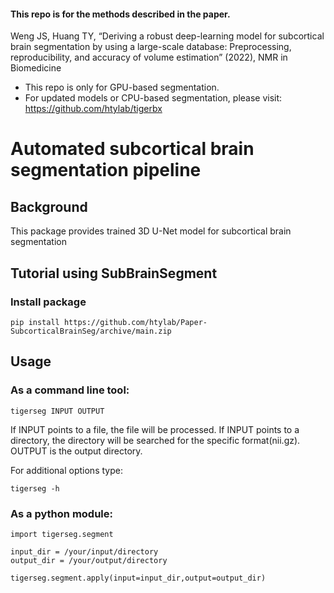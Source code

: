 #### This repo is for the methods described in the paper.
Weng JS, Huang TY, “Deriving a robust deep-learning model for subcortical brain segmentation by using a large-scale database: Preprocessing, reproducibility, and accuracy of volume estimation” (2022), NMR in Biomedicine


* This repo is only for GPU-based segmentation.
* For updated models or CPU-based segmentation, please visit: https://github.com/htylab/tigerbx

# Automated subcortical brain segmentation pipeline

## Background
This package provides trained 3D U-Net model for subcortical brain segmentation


## Tutorial using SubBrainSegment

### Install package

    pip install https://github.com/htylab/Paper-SubcorticalBrainSeg/archive/main.zip 

## Usage

### As a command line tool:

    tigerseg INPUT OUTPUT

If INPUT points to a file, the file will be processed. If INPUT points to a directory, the directory will be searched for the specific format(nii.gz).
OUTPUT is the output directory.

For additional options type:

    tigerseg -h



### As a python module:

```
import tigerseg.segment

input_dir = /your/input/directory
output_dir = /your/output/directory

tigerseg.segment.apply(input=input_dir,output=output_dir)
```
